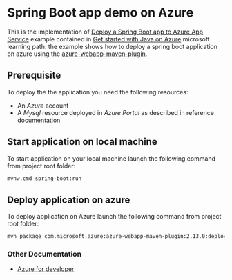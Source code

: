 # Spring Boot app demo on Azure

This is the implementation of [Deploy a Spring Boot app to Azure App Service](https://learn.microsoft.com/en-us/training/modules/deploy-java-spring-boot-app-service-mysql/) example
contained in  [Get started with Java on Azure](https://learn.microsoft.com/en-us/training/paths/get-started-java-azure/) microsoft learning path:
the example shows how to deploy a spring boot application on azure using the [azure-webapp-maven-plugin](https://github.com/microsoft/azure-maven-plugins/blob/develop/azure-webapp-maven-plugin/README.md).

## Prerequisite
To deploy the the application you need the following resources:

* An _Azure_ account
* A _Mysql_ resource deployed in _Azure Portal_ as described in reference documentation

## Start application on local machine

To start application on your local machine launch the following command from project root folder:

~~~bash
mvnw.cmd spring-boot:run
~~~

## Deploy application on azure

To deploy application on Azure launch the following command from project root folder:

~~~bash
mvn package com.microsoft.azure:azure-webapp-maven-plugin:2.13.0:deploy
~~~

### Other Documentation
* [Azure for developer](https://learn.microsoft.com/it-it/azure/developer/java/?WT.mc_id=java-10785-ropreddy)
